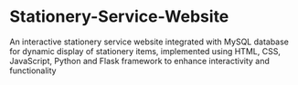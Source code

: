 # Stationery-Service-Website
An interactive stationery service website integrated with MySQL database for dynamic display of stationery items, implemented using HTML, CSS, JavaScript, Python and Flask framework to enhance interactivity and functionality
